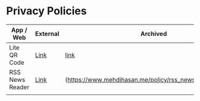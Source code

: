# Privacy Policies

| App / Web       | External                                                                    | Archived                                                      |
|-----------------|-----------------------------------------------------------------------------|---------------------------------------------------------------|
| Lite QR Code    | [Link](https://www.termsfeed.com/live/aa0d2a1b-e8b1-44b9-bc02-8ab5322f0d0a) | [link](https://www.mehdihasan.me/policy/lite_qr_code_en.html) |
| RSS News Reader | [Link](https://www.termsfeed.com/live/5035b0ae-7caf-4573-a381-67b313e3afe2) | (https://www.mehdihasan.me/policy/rss_news_reader_en.html)    |
|                 |                                                                             |                                                               |
